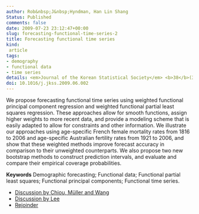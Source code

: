 ```yaml
---
author: Rob&nbsp;J&nbsp;Hyndman, Han Lin Shang
Status: Published
comments: false
date: 2009-07-23 23:12:47+00:00
slug: forecasting-functional-time-series-2
title: Forecasting functional time series
kind:
 article
tags:
- demography
- functional data
- time series
details: <em>Journal of the Korean Statistical Society</em> <b>38</b>(3), 199-221. (With discussion)
doi: 10.1016/j.jkss.2009.06.002
---
```



We propose forecasting functional time series using weighted functional principal component regression and weighted functional partial least squares regression. These approaches allow for smooth functions, assign higher weights to more recent data, and provide a modeling scheme that is easily adapted to allow for constraints and other information. We illustrate our approaches using age-specific French female mortality rates from 1816 to 2006 and age-specific Australian fertility rates from 1921 to 2006, and show that these weighted methods improve forecast accuracy in comparison to their unweighted counterparts. We also propose two new bootstrap methods to construct prediction intervals, and evaluate and compare their empirical coverage probabilities.

**Keywords** Demographic forecasting; Functional data; Functional partial least squares; Functional principal components; Functional time series.

	
  * [Discussion by Chiou, Müller and Wang](http://dx.doi.org/10.1016/j.jkss.2009.05.005)
  * [Discussion by Lee](http://dx.doi.org/10.1016/j.jkss.2009.05.002)
  * [Rejoinder](http://dx.doi.org/10.1016/j.jkss.2009.06.003)
